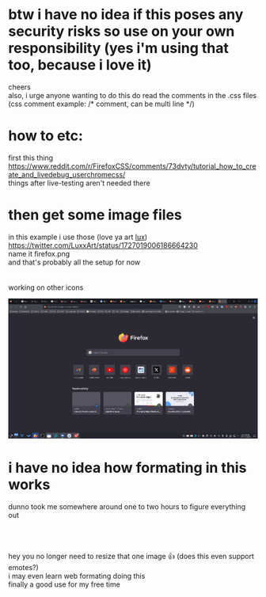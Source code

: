 # btw i have no idea if this poses any security risks so use on your own responsibility (yes i'm using that too, because i love it)
cheers<br>
also, i urge anyone wanting to do this do read the comments in the .css files<br>
(css comment example: /\*  comment, can be multi line \*/)

# how to etc:
first this thing<br>
https://www.reddit.com/r/FirefoxCSS/comments/73dvty/tutorial_how_to_create_and_livedebug_userchromecss/ <br>
things after live-testing aren't needed there<br>

# then get some image files 
in this example i use those (love ya art [lux](https://twitter.com/LuxxArt))<br>
https://twitter.com/LuxxArt/status/1727019006186664230<br>
name it firefox.png<br>
and that's probably all the setup for now<br><br><br>
working on other icons

![how do i attach an image in this thing?](example.png)


# i have no idea how formating in this works
dunno took me somewhere around one to two hours to figure everything out

<br><br><br>
hey you no longer need to resize that one image :+1: (does this even support emotes?)<br>
i may even learn web formating doing this<br>
finally a good use for my free time
